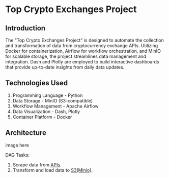 # Top Crypto Exchanges Project

## Introduction
The "Top Crypto Exchanges Project" is designed to automate the collection and transformation of data from cryptocurrency exchange APIs. Utilizing Docker for containerization, Airflow for workflow orchestration, and MinIO for scalable storage, the project streamlines data management and integration. Dash and Plotly are employed to build interactive dashboards that provide up-to-date insights from daily data updates.

## Technologies Used
1. Programming Language - Python
2. Data Storage - MinIO (S3-compatible)
3. Workflow Management - Apache Airflow
4. Data Visualization - Dash, Plotly
5. Container Platform - Docker

## Architecture
image here

DAG Tasks:
1. Scrape data from [APIs](https://api.coincap.io/v2/exchanges).
2. Transform and load data to [S3(Minio)](https://min.io/docs/minio/container/index.html).

   
